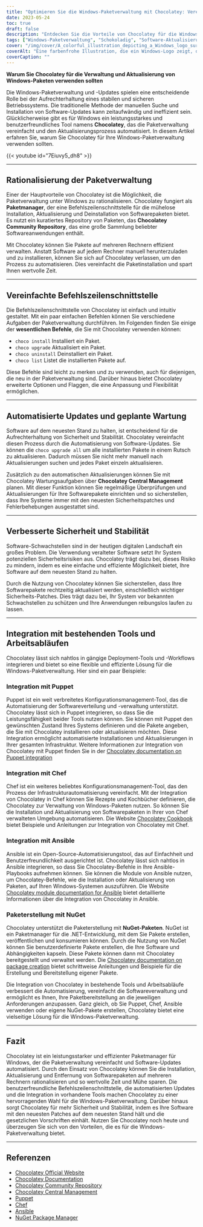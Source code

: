 ```yaml
---
title: "Optimieren Sie die Windows-Paketverwaltung mit Chocolatey: Vereinfachen Sie Updates und verbessern Sie die Sicherheit"
date: 2023-05-24
toc: true
draft: false
description: "Entdecken Sie die Vorteile von Chocolatey für die Windows-Paketverwaltung: Automatisieren Sie Updates, sparen Sie Zeit und gewährleisten Sie die Sicherheit Ihres Systems."
tags: ["Windows-Paketverwaltung", "Schokoladig", "Software-Aktualisierungen", "Paketmanager", "Befehlszeilenschnittstelle", "automatische Updates", "planmäßige Wartung", "Sicherheit", "Stabilität", "Integration", "staatliche Vorschriften", "Compliance", "Puppe", "Chef", "Ansible", "NuGet-Pakete", "DoD STIG", "Rationalisierung der Paketverwaltung", "Software-Schwachstellen", "Bereitstellungstools", "Windows-Updates", "Windows-Paket-Updates", "Verwaltung von Windows-Software", "Windows-Paketmanager", "Paketmanagement-Tool", "automatische Paket-Updates", "Windows-Sicherheitsupdates", "Installation des Softwarepakets", "Bereitstellung von Windows-Software", "Paketmanagementsystem", "Windows-Software-Repository", "Windows-Software-Cache"]
cover: "/img/cover/A_colorful_illustration_depicting_a_Windows_logo_surrounded.png"
coverAlt: "Eine farbenfrohe Illustration, die ein Windows-Logo zeigt, das von verschiedenen Software-Symbolen umgeben ist, die eine optimierte Paketverwaltung und Updates darstellen."
coverCaption: ""
---
```


**Warum Sie Chocolatey für die Verwaltung und Aktualisierung von Windows-Paketen verwenden sollten**

Die Windows-Paketverwaltung und -Updates spielen eine entscheidende Rolle bei der Aufrechterhaltung eines stabilen und sicheren Betriebssystems. Die traditionelle Methode der manuellen Suche und Installation von Software-Updates kann zeitaufwändig und ineffizient sein. Glücklicherweise gibt es für Windows ein leistungsstarkes und benutzerfreundliches Tool namens **Chocolatey**, das die Paketverwaltung vereinfacht und den Aktualisierungsprozess automatisiert. In diesem Artikel erfahren Sie, warum Sie Chocolatey für Ihre Windows-Paketverwaltung verwenden sollten.

{{< youtube id="7Eiuvy5_dh8" >}}

______

## Rationalisierung der Paketverwaltung

Einer der Hauptvorteile von Chocolatey ist die Möglichkeit, die Paketverwaltung unter Windows zu rationalisieren. Chocolatey fungiert als **Paketmanager**, der eine Befehlszeilenschnittstelle für die mühelose Installation, Aktualisierung und Deinstallation von Softwarepaketen bietet. Es nutzt ein kuratiertes Repository von Paketen, das **Chocolatey Community Repository**, das eine große Sammlung beliebter Softwareanwendungen enthält.

Mit Chocolatey können Sie Pakete auf mehreren Rechnern effizient verwalten. Anstatt Software auf jedem Rechner manuell herunterzuladen und zu installieren, können Sie sich auf Chocolatey verlassen, um den Prozess zu automatisieren. Dies vereinfacht die Paketinstallation und spart Ihnen wertvolle Zeit.

______

## Vereinfachte Befehlszeilenschnittstelle

Die Befehlszeilenschnittstelle von Chocolatey ist einfach und intuitiv gestaltet. Mit ein paar einfachen Befehlen können Sie verschiedene Aufgaben der Paketverwaltung durchführen. Im Folgenden finden Sie einige der **wesentlichen Befehle**, die Sie mit Chocolatey verwenden können:

- `choco install` Installiert ein Paket.
- `choco upgrade` Aktualisiert ein Paket.
- `choco uninstall` Deinstalliert ein Paket.
- `choco list` Listet die installierten Pakete auf.

Diese Befehle sind leicht zu merken und zu verwenden, auch für diejenigen, die neu in der Paketverwaltung sind. Darüber hinaus bietet Chocolatey erweiterte Optionen und Flaggen, die eine Anpassung und Flexibilität ermöglichen.

______

## Automatisierte Updates und geplante Wartung

Software auf dem neuesten Stand zu halten, ist entscheidend für die Aufrechterhaltung von Sicherheit und Stabilität. Chocolatey vereinfacht diesen Prozess durch die Automatisierung von Software-Updates. Sie können die `choco upgrade all` um alle installierten Pakete in einem Rutsch zu aktualisieren. Dadurch müssen Sie nicht mehr manuell nach Aktualisierungen suchen und jedes Paket einzeln aktualisieren.

Zusätzlich zu den automatischen Aktualisierungen können Sie mit Chocolatey Wartungsaufgaben über **Chocolatey Central Management** planen. Mit dieser Funktion können Sie regelmäßige Überprüfungen und Aktualisierungen für Ihre Softwarepakete einrichten und so sicherstellen, dass Ihre Systeme immer mit den neuesten Sicherheitspatches und Fehlerbehebungen ausgestattet sind.

______

## Verbesserte Sicherheit und Stabilität

Software-Schwachstellen sind in der heutigen digitalen Landschaft ein großes Problem. Die Verwendung veralteter Software setzt Ihr System potenziellen Sicherheitsrisiken aus. Chocolatey trägt dazu bei, dieses Risiko zu mindern, indem es eine einfache und effiziente Möglichkeit bietet, Ihre Software auf dem neuesten Stand zu halten.

Durch die Nutzung von Chocolatey können Sie sicherstellen, dass Ihre Softwarepakete rechtzeitig aktualisiert werden, einschließlich wichtiger Sicherheits-Patches. Dies trägt dazu bei, Ihr System vor bekannten Schwachstellen zu schützen und Ihre Anwendungen reibungslos laufen zu lassen.

______

## Integration mit bestehenden Tools und Arbeitsabläufen

Chocolatey lässt sich nahtlos in gängige Deployment-Tools und -Workflows integrieren und bietet so eine flexible und effiziente Lösung für die Windows-Paketverwaltung. Hier sind ein paar Beispiele:

### Integration mit Puppet

Puppet ist ein weit verbreitetes Konfigurationsmanagement-Tool, das die Automatisierung der Softwareverteilung und -verwaltung unterstützt. Chocolatey lässt sich in Puppet integrieren, so dass Sie die Leistungsfähigkeit beider Tools nutzen können. Sie können mit Puppet den gewünschten Zustand Ihres Systems definieren und die Pakete angeben, die Sie mit Chocolatey installieren oder aktualisieren möchten. Diese Integration ermöglicht automatisierte Installationen und Aktualisierungen in Ihrer gesamten Infrastruktur. Weitere Informationen zur Integration von Chocolatey mit Puppet finden Sie in der [Chocolatey documentation on Puppet integration](https://docs.chocolatey.org/en-us/features/integrations#puppet)

### Integration mit Chef

Chef ist ein weiteres beliebtes Konfigurationsmanagement-Tool, das den Prozess der Infrastrukturautomatisierung vereinfacht. Mit der Integration von Chocolatey in Chef können Sie Rezepte und Kochbücher definieren, die Chocolatey zur Verwaltung von Windows-Paketen nutzen. So können Sie die Installation und Aktualisierung von Softwarepaketen in Ihrer von Chef verwalteten Umgebung automatisieren. Die Website [Chocolatey Cookbook](https://github.com/chocolatey/chocolatey-cookbook) bietet Beispiele und Anleitungen zur Integration von Chocolatey mit Chef.

### Integration mit Ansible

Ansible ist ein Open-Source-Automatisierungstool, das auf Einfachheit und Benutzerfreundlichkeit ausgerichtet ist. Chocolatey lässt sich nahtlos in Ansible integrieren, so dass Sie Chocolatey-Befehle in Ihre Ansible-Playbooks aufnehmen können. Sie können die Module von Ansible nutzen, um Chocolatey-Befehle, wie die Installation oder Aktualisierung von Paketen, auf Ihren Windows-Systemen auszuführen. Die Website [Chocolatey module documentation for Ansible](https://docs.ansible.com/ansible/latest/collections/chocolatey/chocolatey/index.html) bietet detaillierte Informationen über die Integration von Chocolatey in Ansible.

### Paketerstellung mit NuGet

Chocolatey unterstützt die Paketerstellung mit **NuGet-Paketen**. NuGet ist ein Paketmanager für die .NET-Entwicklung, mit dem Sie Pakete erstellen, veröffentlichen und konsumieren können. Durch die Nutzung von NuGet können Sie benutzerdefinierte Pakete erstellen, die Ihre Software und Abhängigkeiten kapseln. Diese Pakete können dann mit Chocolatey bereitgestellt und verwaltet werden. Die [Chocolatey documentation on package creation](https://docs.chocolatey.org/en-us/create/create-packages) bietet schrittweise Anleitungen und Beispiele für die Erstellung und Bereitstellung eigener Pakete.

Die Integration von Chocolatey in bestehende Tools und Arbeitsabläufe verbessert die Automatisierung, vereinfacht die Softwareverwaltung und ermöglicht es Ihnen, Ihre Paketbereitstellung an die jeweiligen Anforderungen anzupassen. Ganz gleich, ob Sie Puppet, Chef, Ansible verwenden oder eigene NuGet-Pakete erstellen, Chocolatey bietet eine vielseitige Lösung für die Windows-Paketverwaltung.

______

## Fazit

Chocolatey ist ein leistungsstarker und effizienter Paketmanager für Windows, der die Paketverwaltung vereinfacht und Software-Updates automatisiert. Durch den Einsatz von Chocolatey können Sie die Installation, Aktualisierung und Entfernung von Softwarepaketen auf mehreren Rechnern rationalisieren und so wertvolle Zeit und Mühe sparen. Die benutzerfreundliche Befehlszeilenschnittstelle, die automatisierten Updates und die Integration in vorhandene Tools machen Chocolatey zu einer hervorragenden Wahl für die Windows-Paketverwaltung. Darüber hinaus sorgt Chocolatey für mehr Sicherheit und Stabilität, indem es Ihre Software mit den neuesten Patches auf dem neuesten Stand hält und die gesetzlichen Vorschriften einhält. Nutzen Sie Chocolatey noch heute und überzeugen Sie sich von den Vorteilen, die es für die Windows-Paketverwaltung bietet.

______

## Referenzen

- [Chocolatey Official Website](https://chocolatey.org/)
- [Chocolatey Documentation](https://docs.chocolatey.org/)
- [Chocolatey Community Repository](https://community.chocolatey.org/packages)
- [Chocolatey Central Management](https://chocolatey.org/central-management)
- [Puppet](https://puppet.com/)
- [Chef](https://www.chef.io/)
- [Ansible](https://www.ansible.com/)
- [NuGet Package Manager](https://www.nuget.org/)
